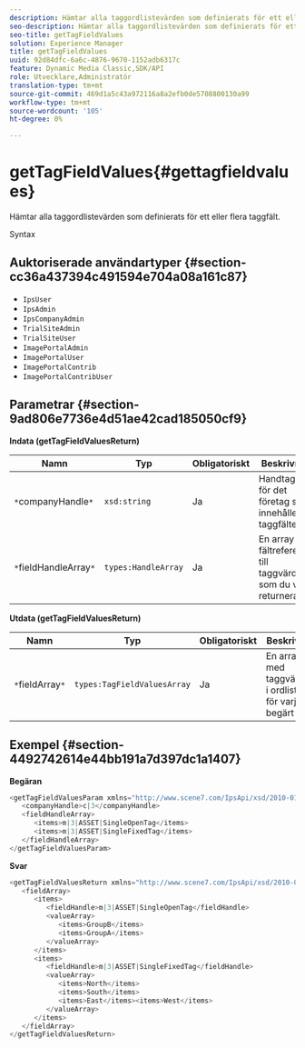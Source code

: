 ```yaml
---
description: Hämtar alla taggordlistevärden som definierats för ett eller flera taggfält.
seo-description: Hämtar alla taggordlistevärden som definierats för ett eller flera taggfält.
seo-title: getTagFieldValues
solution: Experience Manager
title: getTagFieldValues
uuid: 92d84dfc-6a6c-4876-9670-1152adb6317c
feature: Dynamic Media Classic,SDK/API
role: Utvecklare,Administratör
translation-type: tm+mt
source-git-commit: 469d1a5c43a972116a8a2efb0de5708800130a99
workflow-type: tm+mt
source-wordcount: '105'
ht-degree: 0%

---
```



# getTagFieldValues{#gettagfieldvalues}

Hämtar alla taggordlistevärden som definierats för ett eller flera taggfält.

Syntax

## Auktoriserade användartyper {#section-cc36a437394c491594e704a08a161c87}

* `IpsUser`
* `IpsAdmin`
* `IpsCompanyAdmin`
* `TrialSiteAdmin`
* `TrialSiteUser`
* `ImagePortalAdmin`
* `ImagePortalUser`
* `ImagePortalContrib`
* `ImagePortalContribUser`

## Parametrar {#section-9ad806e7736e4d51ae42cad185050cf9}

**Indata (getTagFieldValuesReturn)**

| Namn | Typ | Obligatoriskt | Beskrivning |
|---|---|---|---|
| `*`companyHandle`*` | `xsd:string` | Ja | Handtaget för det företag som innehåller taggfältet. |
| `*`fieldHandleArray`*` | `types:HandleArray` | Ja | En array med fältreferenser till taggvärden som du vill returnera. |

**Utdata (getTagFieldValuesReturn)**

| Namn | Typ | Obligatoriskt | Beskrivning |
|---|---|---|---|
| `*`fieldArray`*` | `types:TagFieldValuesArray` | Ja | En array med taggvärdena i ordlistan för varje begärt fält. |

## Exempel {#section-4492742614e44bb191a7d397dc1a1407}

**Begäran**

```java
<getTagFieldValuesParam xmlns="http://www.scene7.com/IpsApi/xsd/2010-01-31">
   <companyHandle>c|3</companyHandle>
   <fieldHandleArray>
      <items>m|3|ASSET|SingleOpenTag</items>
      <items>m|3|ASSET|SingleFixedTag</items>
   </fieldHandleArray>
</getTagFieldValuesParam>
```

**Svar**

```java
<getTagFieldValuesReturn xmlns="http://www.scene7.com/IpsApi/xsd/2010-01-31">
   <fieldArray>
      <items>
         <fieldHandle>m|3|ASSET|SingleOpenTag</fieldHandle>
         <valueArray>
            <items>GroupB</items>
            <items>GroupA</items>
         </valueArray>
      </items>
      <items>
         <fieldHandle>m|3|ASSET|SingleFixedTag</fieldHandle>
         <valueArray>
            <items>North</items>
            <items>South</items>
            <items>East</items><items>West</items>
         </valueArray>
      </items>
   </fieldArray>
</getTagFieldValuesReturn>
```

